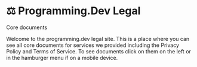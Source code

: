 # ⚖️ Programming.Dev Legal

Core documents

Welcome to the programming.dev legal site. This is a place where you can see all core documents for services we provided including the Privacy Policy and Terms of Service. To see documents click on them on the left or in the hamburger menu if on a mobile device.
